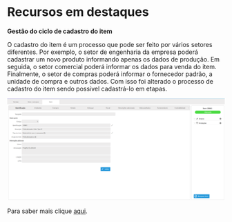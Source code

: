 # Recursos em destaques

**Gestão do ciclo de cadastro do item**  

O cadastro do item é um processo que pode ser feito por vários setores diferentes. Por exemplo, o setor de engenharia da empresa poderá cadastrar um novo produto informando apenas os dados de produção. Em seguida, o setor comercial poderá informar os dados para venda do item. Finalmente, o setor de compras poderá informar o fornecedor padrão, a unidade de compra e outros dados. Com isso foi alterado o processo de cadastro do item sendo possível cadastrá-lo em etapas.

![Cadastro do item](../Img/Versao_2.7.0/cad_item.png)

Para saber mais clique [aqui](~/2.0/versao_2.7/2.7.0-303.md).



 